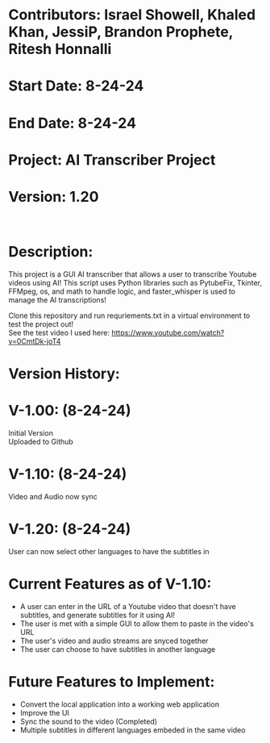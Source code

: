 # Contributors: Israel Showell, Khaled Khan, JessiP, Brandon Prophete, Ritesh Honnalli
# Start Date: 8-24-24
# End Date: 8-24-24
# Project: AI Transcriber Project
# Version: 1.20

<br>

# Description: 
This project is a GUI AI transcriber that allows a user to transcribe Youtube videos using AI!
This script uses Python libraries such as PytubeFix, Tkinter, FFMpeg, os, and math to handle logic, and faster_whisper is used to 
manage the AI transcriptions!

Clone this repository and run requriements.txt in a virtual environment to test the project out! <br>
See the test video I used here: https://www.youtube.com/watch?v=0CmtDk-joT4


# Version History:
# V-1.00: (8-24-24)
Initial Version <br>
Uploaded to Github <br>

# V-1.10: (8-24-24)
Video and Audio now sync <br>

# V-1.20: (8-24-24)
User can now select other languages to have the subtitles in


# Current Features as of V-1.10:
- A user can enter in the URL of a Youtube video that doesn't have subtitles, and generate subtitles for it using AI!
- The user is met with a simple GUI to allow them to paste in the video's URL
- The user's video and audio streams are snyced together
- The user can choose to have subtitles in another language

# Future Features to Implement:
- Convert the local application into a working web application
- Improve the UI
- Sync the sound to the video (Completed)
- Multiple subtitles in different languages embeded in the same video